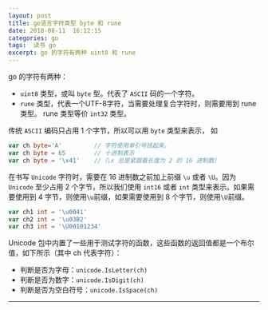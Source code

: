 ```yaml
---
layout: post
title: go语言字符类型 byte 和 rune
date: 2018-08-11  16:12:15
categories: go  
tags:  读书 go
excerpt: go 的字符有两种 uint8 和 rune
---
```



go 的字符有两种：
-  `uint8` 类型，或叫 `byte` 型。代表了 `ASCII` 码的一个字符。
-  `rune` 类型，代表一个UTF-8字符，当需要处理复合字符时，则需要用到 rune 类型。 rune 类型等价 `int32` 类型。

传统 `ASCII` 编码只占用 1 个字节，所以可以用 `byte` 类型来表示， 如 

```go
var ch byte='A' 		// 字符使用单引号括起来。
var ch byte = 65 		// 十进制表示
var ch byte = '\x41'    //（\x 总是紧跟着长度为 2 的 16 进制数）
```

在书写 `Unicode` 字符时，需要在 16 进制数之前加上前缀 `\u` 或者 `\U`。因为 `Unicode` 至少占用 2 个字节，所以我们使用 `int16` 或者 `int` 类型来表示。如果需要使用到 4 字节，则使用`\u`前缀，如果需要使用到 8 个字节，则使用`\U`前缀。

```go
var ch1 int = '\u0041'
var ch2 int = '\u03B2'
var ch3 int = '\U00101234'
```

Unicode 包中内置了一些用于测试字符的函数，这些函数的返回值都是一个布尔值，如下所示（其中 ch 代表字符）：

- 判断是否为字母：`unicode.IsLetter(ch)`
- 判断是否为数字：`unicode.IsDigit(ch)`
- 判断是否为空白符号：`unicode.IsSpace(ch)`


****